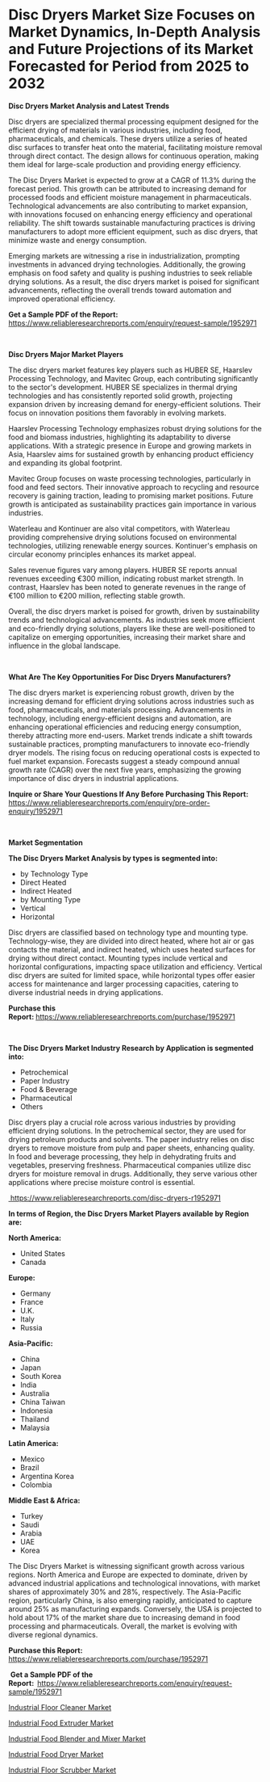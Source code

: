<p><h1>Disc Dryers Market Size Focuses on Market Dynamics, In-Depth Analysis and Future Projections of its Market Forecasted for Period from 2025 to 2032</h1></p><p><strong>Disc Dryers Market Analysis and Latest Trends</strong></p>
<p><p>Disc dryers are specialized thermal processing equipment designed for the efficient drying of materials in various industries, including food, pharmaceuticals, and chemicals. These dryers utilize a series of heated disc surfaces to transfer heat onto the material, facilitating moisture removal through direct contact. The design allows for continuous operation, making them ideal for large-scale production and providing energy efficiency.</p><p>The Disc Dryers Market is expected to grow at a CAGR of 11.3% during the forecast period. This growth can be attributed to increasing demand for processed foods and efficient moisture management in pharmaceuticals. Technological advancements are also contributing to market expansion, with innovations focused on enhancing energy efficiency and operational reliability. The shift towards sustainable manufacturing practices is driving manufacturers to adopt more efficient equipment, such as disc dryers, that minimize waste and energy consumption.</p><p>Emerging markets are witnessing a rise in industrialization, prompting investments in advanced drying technologies. Additionally, the growing emphasis on food safety and quality is pushing industries to seek reliable drying solutions. As a result, the disc dryers market is poised for significant advancements, reflecting the overall trends toward automation and improved operational efficiency.</p></p>
<p><strong>Get a Sample PDF of the Report:&nbsp;</strong> <a href="https://www.reliableresearchreports.com/enquiry/request-sample/1952971?utm_campaign=24&utm_medium=2&utm_source=Github&utm_content=ia&utm_term=10042025&utm_id=disc-dryers">https://www.reliableresearchreports.com/enquiry/request-sample/1952971</a></p>
<p>&nbsp;</p>
<p><strong>Disc Dryers Major Market Players</strong></p>
<p><p>The disc dryers market features key players such as HUBER SE, Haarslev Processing Technology, and Mavitec Group, each contributing significantly to the sector's development. HUBER SE specializes in thermal drying technologies and has consistently reported solid growth, projecting expansion driven by increasing demand for energy-efficient solutions. Their focus on innovation positions them favorably in evolving markets.</p><p>Haarslev Processing Technology emphasizes robust drying solutions for the food and biomass industries, highlighting its adaptability to diverse applications. With a strategic presence in Europe and growing markets in Asia, Haarslev aims for sustained growth by enhancing product efficiency and expanding its global footprint.</p><p>Mavitec Group focuses on waste processing technologies, particularly in food and feed sectors. Their innovative approach to recycling and resource recovery is gaining traction, leading to promising market positions. Future growth is anticipated as sustainability practices gain importance in various industries.</p><p>Waterleau and Kontinuer are also vital competitors, with Waterleau providing comprehensive drying solutions focused on environmental technologies, utilizing renewable energy sources. Kontinuer's emphasis on circular economy principles enhances its market appeal.</p><p>Sales revenue figures vary among players. HUBER SE reports annual revenues exceeding €300 million, indicating robust market strength. In contrast, Haarslev has been noted to generate revenues in the range of €100 million to €200 million, reflecting stable growth.</p><p>Overall, the disc dryers market is poised for growth, driven by sustainability trends and technological advancements. As industries seek more efficient and eco-friendly drying solutions, players like these are well-positioned to capitalize on emerging opportunities, increasing their market share and influence in the global landscape.</p></p>
<p>&nbsp;</p>
<p><strong>What Are The Key Opportunities For Disc Dryers Manufacturers?</strong></p>
<p><p>The disc dryers market is experiencing robust growth, driven by the increasing demand for efficient drying solutions across industries such as food, pharmaceuticals, and materials processing. Advancements in technology, including energy-efficient designs and automation, are enhancing operational efficiencies and reducing energy consumption, thereby attracting more end-users. Market trends indicate a shift towards sustainable practices, prompting manufacturers to innovate eco-friendly dryer models. The rising focus on reducing operational costs is expected to fuel market expansion. Forecasts suggest a steady compound annual growth rate (CAGR) over the next five years, emphasizing the growing importance of disc dryers in industrial applications.</p></p>
<p><strong>Inquire or Share Your Questions If Any Before Purchasing This Report:</strong> <a href="https://www.reliableresearchreports.com/enquiry/pre-order-enquiry/1952971?utm_campaign=24&utm_medium=2&utm_source=Github&utm_content=ia&utm_term=10042025&utm_id=disc-dryers">https://www.reliableresearchreports.com/enquiry/pre-order-enquiry/1952971</a></p>
<p>&nbsp;</p>
<p><strong>Market Segmentation</strong></p>
<p><strong>The Disc Dryers Market Analysis by types is segmented into:</strong></p>
<p><ul><li>by Technology Type</li><li>Direct Heated</li><li>Indirect Heated</li><li>by Mounting Type</li><li>Vertical</li><li>Horizontal</li></ul></p>
<p><p>Disc dryers are classified based on technology type and mounting type. Technology-wise, they are divided into direct heated, where hot air or gas contacts the material, and indirect heated, which uses heated surfaces for drying without direct contact. Mounting types include vertical and horizontal configurations, impacting space utilization and efficiency. Vertical disc dryers are suited for limited space, while horizontal types offer easier access for maintenance and larger processing capacities, catering to diverse industrial needs in drying applications.</p></p>
<p><strong>Purchase this Report:&nbsp;</strong><a href="https://www.reliableresearchreports.com/purchase/1952971?utm_campaign=24&utm_medium=2&utm_source=Github&utm_content=ia&utm_term=10042025&utm_id=disc-dryers">https://www.reliableresearchreports.com/purchase/1952971</a></p>
<p>&nbsp;</p>
<p><strong>The Disc Dryers Market Industry Research by Application is segmented into:</strong></p>
<p><ul><li>Petrochemical</li><li>Paper Industry</li><li>Food & Beverage</li><li>Pharmaceutical</li><li>Others</li></ul></p>
<p><p>Disc dryers play a crucial role across various industries by providing efficient drying solutions. In the petrochemical sector, they are used for drying petroleum products and solvents. The paper industry relies on disc dryers to remove moisture from pulp and paper sheets, enhancing quality. In food and beverage processing, they help in dehydrating fruits and vegetables, preserving freshness. Pharmaceutical companies utilize disc dryers for moisture removal in drugs. Additionally, they serve various other applications where precise moisture control is essential.</p></p>
<p><a href="https://www.reliableresearchreports.com/disc-dryers-r1952971?utm_campaign=24&utm_medium=2&utm_source=Github&utm_content=ia&utm_term=10042025&utm_id=disc-dryers">&nbsp;https://www.reliableresearchreports.com/disc-dryers-r1952971</a></p>
<p><strong>In terms of Region, the Disc Dryers Market Players available by Region are:</strong></p>
<p>
    <p> <strong> North America: </strong>
        <ul>
            <li>United States</li>
            <li>Canada</li>
        </ul>
        </p> 
    <p> <strong> Europe: </strong>
        <ul>
            <li>Germany</li>
            <li>France</li>
            <li>U.K.</li>
            <li>Italy</li>
            <li>Russia</li>
        </ul>
        </p> 
    <p> <strong> Asia-Pacific: </strong>
        <ul>
            <li>China</li>
            <li>Japan</li>
            <li>South Korea</li>
            <li>India</li>
            <li>Australia</li>
            <li>China Taiwan</li>
            <li>Indonesia</li>
            <li>Thailand</li>
            <li>Malaysia</li>
        </ul>
        </p> 
    <p> <strong> Latin America: </strong>
        <ul>
            <li>Mexico</li>
            <li>Brazil</li>
            <li>Argentina Korea</li>
            <li>Colombia</li>
        </ul>
        </p> 
    <p> <strong> Middle East & Africa: </strong>
        <ul>
            <li>Turkey</li>
            <li>Saudi</li>
            <li>Arabia</li>
            <li>UAE</li>
            <li>Korea</li>
        </ul>
    </p>
    </p>
<p><p>The Disc Dryers Market is witnessing significant growth across various regions. North America and Europe are expected to dominate, driven by advanced industrial applications and technological innovations, with market shares of approximately 30% and 28%, respectively. The Asia-Pacific region, particularly China, is also emerging rapidly, anticipated to capture around 25% as manufacturing expands. Conversely, the USA is projected to hold about 17% of the market share due to increasing demand in food processing and pharmaceuticals. Overall, the market is evolving with diverse regional dynamics.</p></p>
<p><strong>Purchase this Report: </strong><a href="https://www.reliableresearchreports.com/purchase/1952971?utm_campaign=24&utm_medium=2&utm_source=Github&utm_content=ia&utm_term=10042025&utm_id=disc-dryers">https://www.reliableresearchreports.com/purchase/1952971</a></p>
<p>&nbsp;<strong>Get a Sample PDF of the Report:&nbsp;&nbsp;</strong><a href="https://www.reliableresearchreports.com/enquiry/request-sample/1952971?utm_campaign=24&utm_medium=2&utm_source=Github&utm_content=ia&utm_term=10042025&utm_id=disc-dryers">https://www.reliableresearchreports.com/enquiry/request-sample/1952971</a></p>
<p><strong></strong></p>
<p><p><a href="https://github.com/yardemuongz5/Market-Research-Report-List-1/blob/main/industrial-floor-cleaner-market.md?utm_campaign=24&utm_medium=2&utm_source=Github&utm_content=ia&utm_term=10042025&utm_id=disc-dryers">Industrial Floor Cleaner Market</a></p><p><a href="https://github.com/wileonie19657/Market-Research-Report-List-1/blob/main/industrial-food-extruder-market.md?utm_campaign=24&utm_medium=2&utm_source=Github&utm_content=ia&utm_term=10042025&utm_id=disc-dryers">Industrial Food Extruder Market</a></p><p><a href="https://github.com/aloyoarmahvr/Market-Research-Report-List-1/blob/main/industrial-food-blender-and-mixer-market.md?utm_campaign=24&utm_medium=2&utm_source=Github&utm_content=ia&utm_term=10042025&utm_id=disc-dryers">Industrial Food Blender and Mixer Market</a></p><p><a href="https://github.com/PeterParrish5/Market-Research-Report-List-7/blob/main/industrial-food-dryer-market.md?utm_campaign=24&utm_medium=2&utm_source=Github&utm_content=ia&utm_term=10042025&utm_id=disc-dryers">Industrial Food Dryer Market</a></p><p><a href="https://github.com/balbajagatr1/Market-Research-Report-List-1/blob/main/industrial-floor-scrubber-market.md?utm_campaign=24&utm_medium=2&utm_source=Github&utm_content=ia&utm_term=10042025&utm_id=disc-dryers">Industrial Floor Scrubber Market</a></p></p>